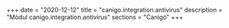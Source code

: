 +++
date        = "2020-12-12"
title       = "canigo.integration.antivirus"
description = "Mòdul canigo.integration.antivirus"
sections    = "Canigó"
+++